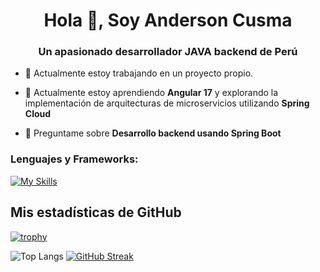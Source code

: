 <h1 align="center">Hola 👋, Soy Anderson Cusma</h1>
<h3 align="center">Un apasionado desarrollador JAVA backend de Perú</h3>

- 🔭 Actualmente estoy trabajando en un proyecto propio.

- 🌱 Actualmente estoy aprendiendo **Angular 17** y explorando la implementación de arquitecturas de microservicios utilizando **Spring Cloud**

- 💬 Preguntame sobre **Desarrollo backend usando Spring Boot**

<p align="left">
</p>

<h3 align="left">Lenguajes y Frameworks:</h3>

[![My Skills](https://skillicons.dev/icons?i=java,javascript,python,spring,postgresql,mysql,mongodb,docker,ubuntu,git,github,postman,angular,html,css,tailwindcss,bootstrap)](https://skillicons.dev)


<h2>Mis estadísticas de GitHub</h2>

[![trophy](https://github-profile-trophy.vercel.app/?username=anderson2093&theme=onedark)](https://github.com/ryo-ma/github-profile-trophy)


![Top Langs](https://github-readme-stats.vercel.app/api/top-langs/?username=anderson2093&theme=tokyonight&hide=typescript,html)
[![GitHub Streak](https://github-readme-streak-stats.herokuapp.com?user=anderson2093&theme=tokyonight)](https://git.io/streak-stats)
